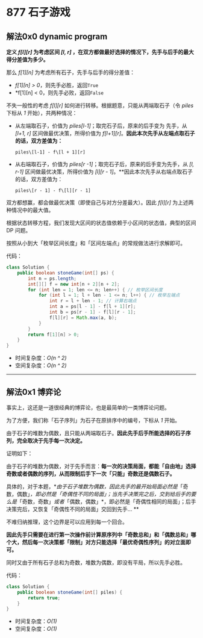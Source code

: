 # 877 石子游戏

## 解法0x0 dynamic program

**定义 *f\[l][r]* 为考虑区间 *[l, r]* ，在双方都做最好选择的情况下，先手与后手的最大得分差值为多少。**

那么 *f\[1][n]* 为考虑所有石子，先手与后手的得分差值：

* *f\[1][n] > 0*，则先手必胜，返回`True`
* *f\[1][n] < 0，则先手必败，返回`False`

不失一般性的考虑 *f\[l][r]* 如何进行转移。根据题意，只能从两端取石子（令 *piles* 下标从 *1* 开始），共两种情况：

* 从左端取石子，价值为 *piles\[l-1]*；取完石子后，原来的后手变为 先手，从 *\[l+1, r]* 区间做最优决策，所得价值为 *f\[l+1][r]*。**因此本次先手从左端点取石子的话，双方差值为：**

  `piles\[l-1] - f\[l + 1][r]`

* 从右端取石子，价值为 *piles\[r -1]*；取完石子后，原来的后手变为先手，从 *\[l, r-1]* 区间做最优决策，所得价值为 *\[l][r - 1]*。**因此本次先手从右端点取石子的话，双方差值为：

  `piles\[r - 1] - f\[l][r - 1]`


双方都想赢，都会做最优决策（即使自己与对方分差最大）。因此 *f\[l][r]* 为上述两种情况中的最大值。

根据状态转移方程，我们发现大区间的状态值依赖于小区间的状态值，典型的区间 DP 问题。

按照从小到大「枚举区间长度」和「区间左端点」的常规做法进行求解即可。

代码：
```java []
class Solution {
    public boolean stoneGame(int[] ps) {
        int n = ps.length;
        int[][] f = new int[n + 2][n + 2];
        for (int len = 1; len <= n; len++) { // 枚举区间长度
            for (int l = 1; l + len - 1 <= n; l++) { // 枚举左端点
                int r = l + len - 1; // 计算右端点
                int a = ps[l - 1] - f[l + 1][r];
                int b = ps[r - 1] - f[l][r - 1];
                f[l][r] = Math.max(a, b);
            }
        }
        return f[1][n] > 0;
    }
}
```
* 时间复杂度：*O(n ^ 2)*
* 空间复杂度：*O(n ^ 2)*

---

## 解法0x1  博弈论

事实上，这还是一道很经典的博弈论，也是最简单的一类博弈论问题。

为了方便，我们称「石子序列」为石子在原排序中的编号，下标从 *1* 开始。

由于石子的堆数为偶数，且只能从两端取石子。**因此先手后手所能选择的石子序列，完全取决于先手每一次决定。**

证明如下：

由于石子的堆数为偶数，对于先手而言：**每一次的决策局面，都能「自由地」选择奇数或者偶数的序列，从而限制后手下一次「只能」奇数还是偶数石子。**

具体的，对于本题，**由于石子堆数为偶数，因此先手的最开始局面必然是*「奇数，偶数」*，即必然是「奇偶性不同的局面」；当先手决策完之后，交到给后手的要么是*「奇数，奇数」*或者*「偶数，偶数」*，即必然是「奇偶性相同的局面」；后手决策完后，又恢复「奇偶性不同的局面」交回到先手... **

不难归纳推理，这个边界是可以应用到每一个回合。

**因此先手只需要在进行第一次操作前计算原序列中「奇数总和」和「偶数总和」哪个大，然后每一次决策都「限制」对方只能选择「最优奇偶性序列」的对立面即可。**

同时又由于所有石子总和为奇数，堆数为偶数，即没有平局，所以先手必胜。

代码：
```java []
class Solution {
    public boolean stoneGame(int[] piles) {
        return true;
    }
}
```
* 时间复杂度：*O(1)*
* 空间复杂度：*O(1)*